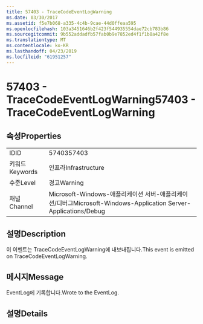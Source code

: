 ```yaml
---
title: 57403 - TraceCodeEventLogWarning
ms.date: 03/30/2017
ms.assetid: f5e7b068-a335-4c4b-9cae-44d0ffeaa595
ms.openlocfilehash: 103a3451646b2f423f544935554dae72cb783b86
ms.sourcegitcommit: 9b552addadfb57fab0b9e7852ed4f1f1b8a42f8e
ms.translationtype: MT
ms.contentlocale: ko-KR
ms.lasthandoff: 04/23/2019
ms.locfileid: "61951257"
---
```

# <a name="57403---tracecodeeventlogwarning"></a><span data-ttu-id="11256-102">57403 - TraceCodeEventLogWarning</span><span class="sxs-lookup"><span data-stu-id="11256-102">57403 - TraceCodeEventLogWarning</span></span>
## <a name="properties"></a><span data-ttu-id="11256-103">속성</span><span class="sxs-lookup"><span data-stu-id="11256-103">Properties</span></span>  
  
|||  
|-|-|  
|<span data-ttu-id="11256-104">ID</span><span class="sxs-lookup"><span data-stu-id="11256-104">ID</span></span>|<span data-ttu-id="11256-105">57403</span><span class="sxs-lookup"><span data-stu-id="11256-105">57403</span></span>|  
|<span data-ttu-id="11256-106">키워드</span><span class="sxs-lookup"><span data-stu-id="11256-106">Keywords</span></span>|<span data-ttu-id="11256-107">인프라</span><span class="sxs-lookup"><span data-stu-id="11256-107">Infrastructure</span></span>|  
|<span data-ttu-id="11256-108">수준</span><span class="sxs-lookup"><span data-stu-id="11256-108">Level</span></span>|<span data-ttu-id="11256-109">경고</span><span class="sxs-lookup"><span data-stu-id="11256-109">Warning</span></span>|  
|<span data-ttu-id="11256-110">채널</span><span class="sxs-lookup"><span data-stu-id="11256-110">Channel</span></span>|<span data-ttu-id="11256-111">Microsoft-Windows-애플리케이션 서버-애플리케이션/디버그</span><span class="sxs-lookup"><span data-stu-id="11256-111">Microsoft-Windows-Application Server-Applications/Debug</span></span>|  
  
## <a name="description"></a><span data-ttu-id="11256-112">설명</span><span class="sxs-lookup"><span data-stu-id="11256-112">Description</span></span>  
 <span data-ttu-id="11256-113">이 이벤트는 TraceCodeEventLogWarning에 내보내집니다.</span><span class="sxs-lookup"><span data-stu-id="11256-113">This event is emitted on TraceCodeEventLogWarning.</span></span>  
  
## <a name="message"></a><span data-ttu-id="11256-114">메시지</span><span class="sxs-lookup"><span data-stu-id="11256-114">Message</span></span>  
 <span data-ttu-id="11256-115">EventLog에 기록합니다.</span><span class="sxs-lookup"><span data-stu-id="11256-115">Wrote to the EventLog.</span></span>  
  
## <a name="details"></a><span data-ttu-id="11256-116">설명</span><span class="sxs-lookup"><span data-stu-id="11256-116">Details</span></span>
